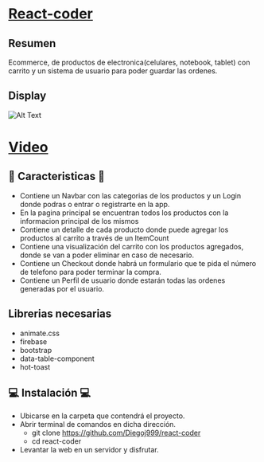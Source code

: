 # [React-coder](https://github.com/Diegoj999/react-coder) 

## Resumen
Ecommerce, de productos de electronica(celulares, notebook, tablet) con carrito y un sistema de usuario para poder guardar las ordenes.

## Display
![Alt Text](https://i.makeagif.com/media/2-09-2023/Pkft7T.gif)
# [Video](https://imgur.com/a/TyntmCi)



## 📜 Caracteristicas 📜
- Contiene un Navbar con las categorias de los productos y un Login donde podras o entrar o registrarte en la app.
- En la pagina principal se encuentran todos los productos con la informacion principal de los mismos
- Contiene un detalle de cada producto donde puede agregar los productos al carrito a través de un ItemCount
- Contiene una visualización del carrito con los productos agregados, donde se van a poder eliminar en caso de necesario.
- Contiene un Checkout donde habrá un formulario que te pida el número de telefono para poder terminar la compra.
- Contiene un Perfil de usuario donde estarán todas las ordenes generadas por el usuario.

## Librerias necesarias
- animate.css
- firebase
- bootstrap
- data-table-component
- hot-toast

## 💻 Instalación 💻
- Ubicarse en la carpeta que contendrá el proyecto.
- Abrir terminal de comandos en dicha dirección.
  - git clone https://github.com/Diegoj999/react-coder
  - cd react-coder
- Levantar la web en un servidor y disfrutar.
